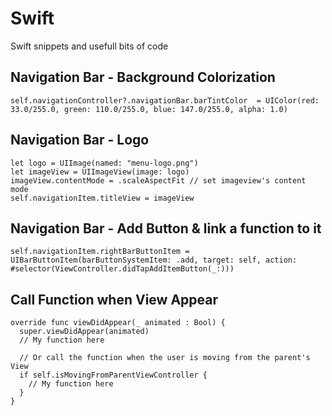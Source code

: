 # Swift
Swift snippets and usefull bits of code

## Navigation Bar - Background Colorization
```self.navigationController?.navigationBar.barTintColor  = UIColor(red: 33.0/255.0, green: 110.0/255.0, blue: 147.0/255.0, alpha: 1.0)```

## Navigation Bar - Logo
```
let logo = UIImage(named: "menu-logo.png")
let imageView = UIImageView(image: logo)
imageView.contentMode = .scaleAspectFit // set imageview's content mode
self.navigationItem.titleView = imageView
```

## Navigation Bar - Add Button & link a function to it
```self.navigationItem.rightBarButtonItem = UIBarButtonItem(barButtonSystemItem: .add, target: self, action: #selector(ViewController.didTapAddItemButton(_:)))```


## Call Function when View Appear
```  
override func viewDidAppear(_ animated : Bool) {
  super.viewDidAppear(animated)
  // My function here
  
  // Or call the function when the user is moving from the parent's View
  if self.isMovingFromParentViewController {
    // My function here
  }
}
```
